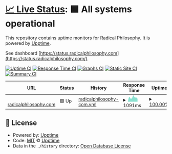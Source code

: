 # [📈 Live Status](https://upptime.github.io/upptime): <!--live status--> **🟩 All systems operational**

This repository contains uptime monitors for Radical Philosophy. It is powered by [Upptime](https://github.com/upptime/upptime).

See dashboard [https://status.radicalphilosophy.com](https://status.radicalphilosophy.com/).

[![Uptime CI](https://github.com/danielnemenyi/upptime/workflows/Uptime%20CI/badge.svg)](https://github.com/danielnemenyi/upptime/actions?query=workflow%3A%22Uptime+CI%22)
[![Response Time CI](https://github.com/danielnemenyi/upptime/workflows/Response%20Time%20CI/badge.svg)](https://github.com/danielnemenyi/upptime/actions?query=workflow%3A%22Response+Time+CI%22)
[![Graphs CI](https://github.com/danielnemenyi/upptime/workflows/Graphs%20CI/badge.svg)](https://github.com/danielnemenyi/upptime/actions?query=workflow%3A%22Graphs+CI%22)
[![Static Site CI](https://github.com/danielnemenyi/upptime/workflows/Static%20Site%20CI/badge.svg)](https://github.com/danielnemenyi/upptime/actions?query=workflow%3A%22Static+Site+CI%22)
[![Summary CI](https://github.com/danielnemenyi/upptime/workflows/Summary%20CI/badge.svg)](https://github.com/danielnemenyi/upptime/actions?query=workflow%3A%22Summary+CI%22)

<!--start: status pages-->
<!-- This summary is generated by Upptime (https://github.com/upptime/upptime) -->
<!-- Do not edit this manually, your changes will be overwritten -->
<!-- prettier-ignore -->
| URL | Status | History | Response Time | Uptime |
| --- | ------ | ------- | ------------- | ------ |
| <img alt="" src="https://favicons.githubusercontent.com/www.radicalphilosophy.com" height="13"> [radicalphilosophy.com](https://www.radicalphilosophy.com) | 🟩 Up | [radicalphilosophy-com.yml](https://github.com/danielnemenyi/rp-upptime/commits/HEAD/history/radicalphilosophy-com.yml) | <details><summary><img alt="Response time graph" src="./graphs/radicalphilosophy-com/response-time-week.png" height="20"> 1091ms</summary><br><a href="https://status.radicalphilosophy.com/history/radicalphilosophy-com"><img alt="Response time 950" src="https://img.shields.io/endpoint?url=https%3A%2F%2Fraw.githubusercontent.com%2Fdanielnemenyi%2Frp-upptime%2FHEAD%2Fapi%2Fradicalphilosophy-com%2Fresponse-time.json"></a><br><a href="https://status.radicalphilosophy.com/history/radicalphilosophy-com"><img alt="24-hour response time 971" src="https://img.shields.io/endpoint?url=https%3A%2F%2Fraw.githubusercontent.com%2Fdanielnemenyi%2Frp-upptime%2FHEAD%2Fapi%2Fradicalphilosophy-com%2Fresponse-time-day.json"></a><br><a href="https://status.radicalphilosophy.com/history/radicalphilosophy-com"><img alt="7-day response time 1091" src="https://img.shields.io/endpoint?url=https%3A%2F%2Fraw.githubusercontent.com%2Fdanielnemenyi%2Frp-upptime%2FHEAD%2Fapi%2Fradicalphilosophy-com%2Fresponse-time-week.json"></a><br><a href="https://status.radicalphilosophy.com/history/radicalphilosophy-com"><img alt="30-day response time 1100" src="https://img.shields.io/endpoint?url=https%3A%2F%2Fraw.githubusercontent.com%2Fdanielnemenyi%2Frp-upptime%2FHEAD%2Fapi%2Fradicalphilosophy-com%2Fresponse-time-month.json"></a><br><a href="https://status.radicalphilosophy.com/history/radicalphilosophy-com"><img alt="1-year response time 950" src="https://img.shields.io/endpoint?url=https%3A%2F%2Fraw.githubusercontent.com%2Fdanielnemenyi%2Frp-upptime%2FHEAD%2Fapi%2Fradicalphilosophy-com%2Fresponse-time-year.json"></a></details> | <details><summary><a href="https://status.radicalphilosophy.com/history/radicalphilosophy-com">100.00%</a></summary><a href="https://status.radicalphilosophy.com/history/radicalphilosophy-com"><img alt="All-time uptime 98.55%" src="https://img.shields.io/endpoint?url=https%3A%2F%2Fraw.githubusercontent.com%2Fdanielnemenyi%2Frp-upptime%2FHEAD%2Fapi%2Fradicalphilosophy-com%2Fuptime.json"></a><br><a href="https://status.radicalphilosophy.com/history/radicalphilosophy-com"><img alt="24-hour uptime 100.00%" src="https://img.shields.io/endpoint?url=https%3A%2F%2Fraw.githubusercontent.com%2Fdanielnemenyi%2Frp-upptime%2FHEAD%2Fapi%2Fradicalphilosophy-com%2Fuptime-day.json"></a><br><a href="https://status.radicalphilosophy.com/history/radicalphilosophy-com"><img alt="7-day uptime 100.00%" src="https://img.shields.io/endpoint?url=https%3A%2F%2Fraw.githubusercontent.com%2Fdanielnemenyi%2Frp-upptime%2FHEAD%2Fapi%2Fradicalphilosophy-com%2Fuptime-week.json"></a><br><a href="https://status.radicalphilosophy.com/history/radicalphilosophy-com"><img alt="30-day uptime 100.00%" src="https://img.shields.io/endpoint?url=https%3A%2F%2Fraw.githubusercontent.com%2Fdanielnemenyi%2Frp-upptime%2FHEAD%2Fapi%2Fradicalphilosophy-com%2Fuptime-month.json"></a><br><a href="https://status.radicalphilosophy.com/history/radicalphilosophy-com"><img alt="1-year uptime 98.55%" src="https://img.shields.io/endpoint?url=https%3A%2F%2Fraw.githubusercontent.com%2Fdanielnemenyi%2Frp-upptime%2FHEAD%2Fapi%2Fradicalphilosophy-com%2Fuptime-year.json"></a></details>

<!--end: status pages-->

## 📄 License

- Powered by: [Upptime](https://github.com/upptime/upptime)
- Code: [MIT](./LICENSE) © [Upptime](https://upptime.js.org)
- Data in the `./history` directory: [Open Database License](https://opendatacommons.org/licenses/odbl/1-0/)
